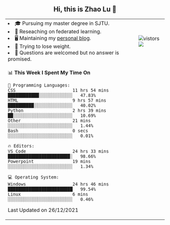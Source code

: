 <h2 align="center"> Hi, this is Zhao Lu 👋</h2>

<table style="overflow:hidden;">
    <tr> 
        <td>
            <li>🎓 Pursuing my master degree in SJTU.</li>
            <li>🌱 Reseaching on federated learning.</li>
            <li>🖥️ Maintaining my <a href="https://ifarewell.xyz">personal blog</a>.</li>
            <li>💪 Trying to lose weight.</li>
            <li>💬 Questions are welcomed but no answer is promised.</li> 
        </td>
        <td>
            <img src="https://visitor-badge.glitch.me/badge?page_id=ifarewell" alt="vistors" />
        <br>
          <img src="https://github-readme-stats.vercel.app/api?username=ifarewell&theme=graywhite&hide=prs,contribs&show_icons=true&hide_border=true&icon_color=CE1D2D&text_color=718096&bg_color=ffffff&hide_title=true" />
        </td>
    </tr>
    <tr>
        <td colspan="2">
            
<!--START_SECTION:waka-->
📊 **This Week I Spent My Time On** 

```text
💬 Programming Languages: 
CSS                      11 hrs 54 mins      ████████████░░░░░░░░░░░░░   47.83% 
HTML                     9 hrs 57 mins       ██████████░░░░░░░░░░░░░░░   40.02% 
Python                   2 hrs 39 mins       ██░░░░░░░░░░░░░░░░░░░░░░░   10.69% 
Other                    21 mins             ░░░░░░░░░░░░░░░░░░░░░░░░░   1.44% 
Bash                     0 secs              ░░░░░░░░░░░░░░░░░░░░░░░░░   0.01%

🔥 Editors: 
VS Code                  24 hrs 33 mins      ████████████████████████░   98.66% 
Powerpoint               19 mins             ░░░░░░░░░░░░░░░░░░░░░░░░░   1.34%

💻 Operating System: 
Windows                  24 hrs 46 mins      █████████████████████████   99.54% 
Linux                    6 mins              ░░░░░░░░░░░░░░░░░░░░░░░░░   0.46%

```


 Last Updated on 26/12/2021
<!--END_SECTION:waka-->
            
</td></tr>
</table>

